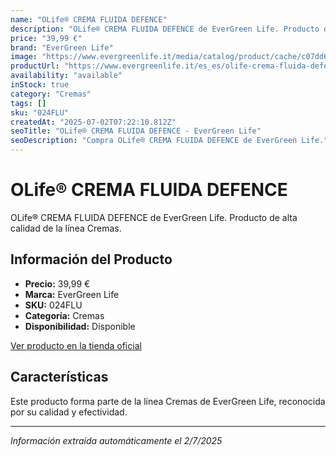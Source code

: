 ```yaml
---
name: "OLife® CREMA FLUIDA DEFENCE"
description: "OLife® CREMA FLUIDA DEFENCE de EverGreen Life. Producto de alta calidad."
price: "39,99 €"
brand: "EverGreen Life"
image: "https://www.evergreenlife.it/media/catalog/product/cache/c07dd61d864357977e19899508bed4cf/s/k/sku-024flu.png"
productUrl: "https://www.evergreenlife.it/es_es/olife-crema-fluida-defence.html"
availability: "available"
inStock: true
category: "Cremas"
tags: []
sku: "024FLU"
createdAt: "2025-07-02T07:22:10.812Z"
seoTitle: "OLife® CREMA FLUIDA DEFENCE - EverGreen Life"
seoDescription: "Compra OLife® CREMA FLUIDA DEFENCE de EverGreen Life."
---
```


# OLife® CREMA FLUIDA DEFENCE

OLife® CREMA FLUIDA DEFENCE de EverGreen Life. Producto de alta calidad de la línea Cremas.

## Información del Producto

- **Precio:** 39,99 €
- **Marca:** EverGreen Life
- **SKU:** 024FLU
- **Categoría:** Cremas
- **Disponibilidad:** Disponible

[Ver producto en la tienda oficial](https://www.evergreenlife.it/es_es/olife-crema-fluida-defence.html)

## Características

Este producto forma parte de la línea Cremas de EverGreen Life, reconocida por su calidad y efectividad.

---

*Información extraída automáticamente el 2/7/2025*
